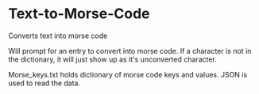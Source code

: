# Text-to-Morse-Code
Converts text into morse code

Will prompt for an entry to convert into morse code. If a character is not in the dictionary, it will just show up as it's unconverted character.

Morse_keys.txt holds dictionary of morse code keys and values. JSON is used to read the data. 
